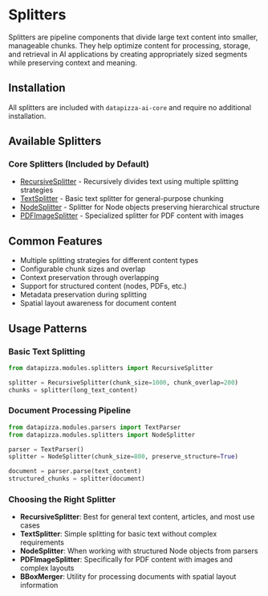 # Splitters

Splitters are pipeline components that divide large text content into smaller, manageable chunks. They help optimize content for processing, storage, and retrieval in AI applications by creating appropriately sized segments while preserving context and meaning.

## Installation

All splitters are included with `datapizza-ai-core` and require no additional installation.

## Available Splitters

### Core Splitters (Included by Default)

- [RecursiveSplitter](recursive_splitter.md) - Recursively divides text using multiple splitting strategies
- [TextSplitter](text_splitter.md) - Basic text splitter for general-purpose chunking
- [NodeSplitter](node_splitter.md) - Splitter for Node objects preserving hierarchical structure
- [PDFImageSplitter](pdf_image_splitter.md) - Specialized splitter for PDF content with images

## Common Features

- Multiple splitting strategies for different content types
- Configurable chunk sizes and overlap
- Context preservation through overlapping
- Support for structured content (nodes, PDFs, etc.)
- Metadata preservation during splitting
- Spatial layout awareness for document content

## Usage Patterns

### Basic Text Splitting
```python
from datapizza.modules.splitters import RecursiveSplitter

splitter = RecursiveSplitter(chunk_size=1000, chunk_overlap=200)
chunks = splitter(long_text_content)
```

### Document Processing Pipeline
```python
from datapizza.modules.parsers import TextParser
from datapizza.modules.splitters import NodeSplitter

parser = TextParser()
splitter = NodeSplitter(chunk_size=800, preserve_structure=True)

document = parser.parse(text_content)
structured_chunks = splitter(document)
```

### Choosing the Right Splitter

- **RecursiveSplitter**: Best for general text content, articles, and most use cases
- **TextSplitter**: Simple splitting for basic text without complex requirements
- **NodeSplitter**: When working with structured Node objects from parsers
- **PDFImageSplitter**: Specifically for PDF content with images and complex layouts
- **BBoxMerger**: Utility for processing documents with spatial layout information

